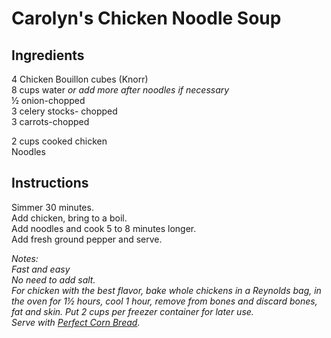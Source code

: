 # Carolyn's Chicken Noodle Soup

## Ingredients
4 Chicken Bouillon cubes (Knorr)  
8 cups water *or add more after noodles if necessary*  
&frac12; onion-chopped  
3 celery stocks- chopped  
3 carrots-chopped  

2 cups cooked chicken  
Noodles

## Instructions
Simmer 30 minutes.  
Add chicken, bring to a boil.  
Add noodles and cook 5 to 8 minutes longer.  
Add fresh ground pepper and serve.  

*Notes:*  
*Fast and easy*  
*No need to add salt.*  
*For chicken with the best flavor, bake whole chickens in a Reynolds bag, in the oven for 1&frac12; hours, cool 1 hour, remove from bones and discard bones, fat and skin. Put 2 cups per freezer container for later use.*  
*Serve with [Perfect Corn Bread](../Baking%20%26%20Desserts/Corn%20Bread.md).*  
